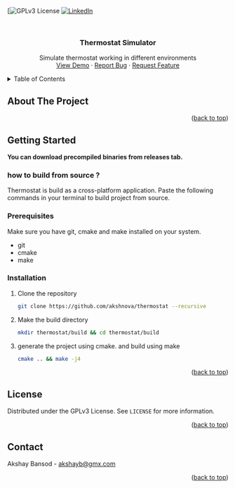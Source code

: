 <a name="readme-top"></a>

[![GPLv3 License][license-url]
[![LinkedIn][linkedin-shield]][linkedin-url]



<!-- PROJECT LOGO -->
<br />
<div align="center">

  <h3 align="center">Thermostat Simulator</h3>

  <p align="center">
    Simulate thermostat working in different environments
    <br />
    <a href="https://github.com/akshnova/thermostat">View Demo</a>
    ·
    <a href="https://github.com/akshnova/thermostat/issues">Report Bug</a>
    ·
    <a href="https://github.com/akshnova/thermostat/issues">Request Feature</a>
  </p>
</div>



<!-- TABLE OF CONTENTS -->
<details>
  <summary>Table of Contents</summary>
  <ol>
    <li>
      <a href="#about-the-project">About The Project</a>
    </li>
    <li>
      <a href="#getting-started">Getting Started</a>
      <ul>
        <li><a href="#prerequisites">Prerequisites</a></li>
        <li><a href="#installation">Installation</a></li>
      </ul>
    </li>
  </ol>
</details>



<!-- ABOUT THE PROJECT -->
## About The Project



<p align="right">(<a href="#readme-top">back to top</a>)</p>

<!-- GETTING STARTED -->
## Getting Started

**You can download precompiled binaries from releases tab.**


### how to build from source ?
Thermostat is build as a cross-platform application. Paste the following commands in your terminal to build project from source.

### Prerequisites

Make sure you have git, cmake and make installed on your system.
* git
* cmake
* make   

### Installation

1. Clone the repository
   ```sh
   git clone https://github.com/akshnova/thermostat --recursive
   ```
2. Make the build directory
   ```sh
   mkdir thermostat/build && cd thermostat/build
   ```
3. generate the project using cmake. and build using make
   ```sh
   cmake .. && make -j4
   ```



<p align="right">(<a href="#readme-top">back to top</a>)</p>


<!-- LICENSE -->
## License

Distributed under the GPLv3 License. See `LICENSE` for more information.

<p align="right">(<a href="#readme-top">back to top</a>)</p>



<!-- CONTACT -->
## Contact

Akshay Bansod  - akshayb@gmx.com

<p align="right">(<a href="#readme-top">back to top</a>)</p>


[stars-url]: https://github.com/akshnova/thermostat/stargazers
[issues-shield]: https://img.shields.io/github/issues/akshnova/thermostat?style=for-the-badge
[issues-url]: https://github.com/akshnova/thermostat/issues
[license-shield]: https://img.shields.io/github/license/akshnova/thermostat?style=for-the-badge
[license-url]: https://github.com/akshnova/thermostat/blob/master/LICENSE
[linkedin-shield]: https://img.shields.io/badge/-LinkedIn-black.svg?style=for-the-badge&logo=linkedin&colorB=555
[linkedin-url]: https://linkedin.com/in/aksh-bansod
[product-screenshot]: images/screenshot.png
[Next.js]: https://img.shields.io/badge/next.js-000000?style=for-the-badge&logo=nextdotjs&logoColor=white
[Next-url]: https://nextjs.org/
[React.js]: https://img.shields.io/badge/React-20232A?style=for-the-badge&logo=react&logoColor=61DAFB

